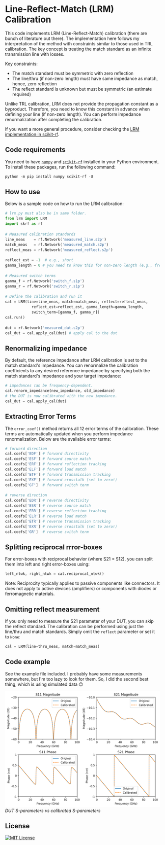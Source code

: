# Line-Reflect-Match (LRM) Calibration

This code implements LRM (Line-Reflect-Match) calibration (there are bunch of literature out there). The implementation here follows my interpretation of the method with constraints similar to those used in TRL calibration. The key concept is treating the match standard as an infinite transmission line with losses.

Key constraints:
- The match standard must be symmetric with zero reflection
- The line/thru (if non-zero length) must have same impedance as match, hence, zero reflection
- The reflect standard is unknown but must be symmetric (an estimate required)

Unlike TRL calibration, LRM does not provide the propagation constant as a byproduct. Therefore, you need to know this constant in advance when defining your line (if non-zero length). You can perform impedance renormalization after completing the calibration.

If you want a more general procedure, consider checking the [LRM implementation in scikit-rf](https://scikit-rf.readthedocs.io/en/latest/api/calibration/generated/skrf.calibration.calibration.LRM.html).

## Code requirements

You need to have [`numpy`][numpy] and [`scikit-rf`][skrf] installed in your Python environment. To install these packages, run the following command:

```powershell
python -m pip install numpy scikit-rf -U
```

## How to use

Below is a sample code on how to run the LRM calibration:

```python
# lrm.py must also be in same folder.
from lrm import LRM
import skrf as rf

# Measured calibration standards
line_meas    = rf.Network('measured_line.s2p')
match_meas   = rf.Network('measured_match.s2p')
reflect_meas = rf.Network('measured_reflect.s2p')

reflect_est = -1  # e.g., short
gamma_length = 0 # you need to know this for non-zero length (e.g., from TRL or simulation)

# Measured switch terms
gamma_f = rf.Network('switch_f.s1p')
gamma_r = rf.Network('switch_r.s1p')

# Define the calibration and run it
cal = LRM(line=line_meas, match=match_meas, reflect=reflect_meas, 
            reflect_est=reflect_est, gamma_length=gamma_length,
            switch_term=[gamma_f, gamma_r])
cal.run()

dut = rf.Network('measured_dut.s2p')
cal_dut = cal.apply_cal(dut) # apply cal to the dut
```

## Renormalizing impedance

By default, the reference impedance after LRM calibration is set to the match standard's impedance. You can renormalize the calibration coefficients to any desired reference impedance by specifying both the match standard's impedance and your target impedance:

```python
# impedances can be frequency-dependent.
cal.renorm_impedance(new_impedance, old_impedance)
# the DUT is now calibrated with the new impedance.
cal_dut = cal.apply_cal(dut)
```

## Extracting Error Terms

The `error_coef()` method returns all 12 error terms of the calibration. These terms are automatically updated when you perform impedance renormalization. Below are the available error terms:

```python
# forward direction
cal.coefs['EDF'] # forward directivity
cal.coefs['ESF'] # forward source match
cal.coefs['ERF'] # forward reflection tracking
cal.coefs['ELF'] # forward load match
cal.coefs['ETF'] # forward transmission tracking
cal.coefs['EXF'] # forward crosstalk (set to zero!)
cal.coefs['GF']  # forward switch term

# reverse direction
cal.coefs['EDR'] # reverse directivity
cal.coefs['ESR'] # reverse source match
cal.coefs['ERR'] # reverse reflection tracking
cal.coefs['ELR'] # reverse load match
cal.coefs['ETR'] # reverse transmission tracking
cal.coefs['EXR'] # reverse crosstalk (set to zero!)
cal.coefs['GR']  # reverse switch term
```

## Splitting reciprocal rrror-boxes

For error-boxes with reciprocal behavior (where S21 = S12), you can split them into left and right error-boxes using:

```python
left_ntwk, right_ntwk = cal.reciprocal_ntwk()
```

Note: Reciprocity typically applies to passive components like connectors. It does not apply to active devices (amplifiers) or components with diodes or ferromagnetic materials.

## Omitting reflect measurement

If you only need to measure the S21 parameter of your DUT, you can skip the reflect standard. The calibration can be performed using just the line/thru and match standards. Simply omit the `reflect` parameter or set it to `None`:

```Python
cal = LRM(line=thru_meas, match=match_meas)
```

## Code example

See the example file included. I probably have some measurements somewhere, but I'm too lazy to look for them. So, I did the second best thing, which is using simulated data 😉

![](./Images/example_cal_dut.png)
_DUT S-parameters vs calibrated S-parameters_

## License

[![MIT License](https://img.shields.io/badge/License-MIT-green.svg)](https://choosealicense.com/licenses/mit/)


[numpy]: https://github.com/numpy/numpy
[skrf]: https://github.com/scikit-rf/scikit-rf
